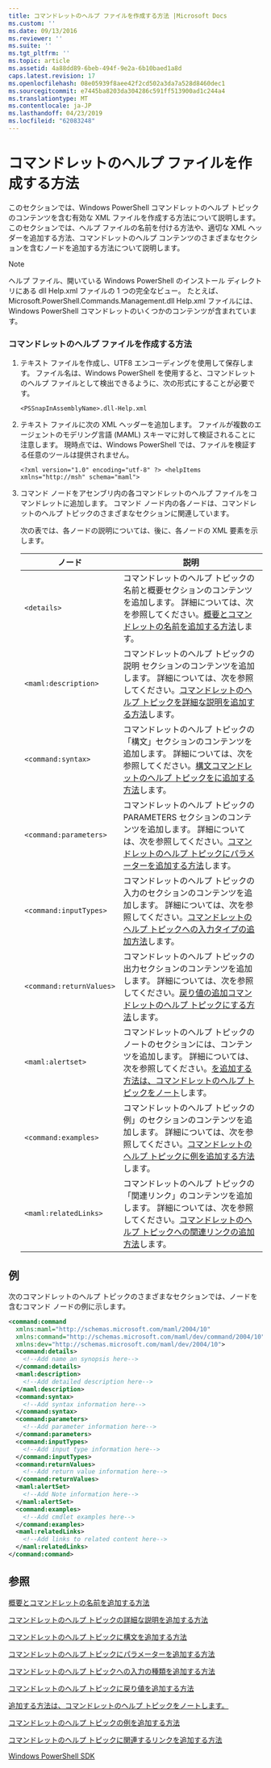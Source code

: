 ```yaml
---
title: コマンドレットのヘルプ ファイルを作成する方法 |Microsoft Docs
ms.custom: ''
ms.date: 09/13/2016
ms.reviewer: ''
ms.suite: ''
ms.tgt_pltfrm: ''
ms.topic: article
ms.assetid: 4a88dd89-6beb-494f-9e2a-6b10baed1a8d
caps.latest.revision: 17
ms.openlocfilehash: 08e05939f8aee42f2cd502a3da7a528d8460dec1
ms.sourcegitcommit: e7445ba8203da304286c591ff513900ad1c244a4
ms.translationtype: MT
ms.contentlocale: ja-JP
ms.lasthandoff: 04/23/2019
ms.locfileid: "62083248"
---
```

# <a name="how-to-create-the-cmdlet-help-file"></a>コマンドレットのヘルプ ファイルを作成する方法

このセクションでは、Windows PowerShell コマンドレットのヘルプ トピックのコンテンツを含む有効な XML ファイルを作成する方法について説明します。 このセクションでは、ヘルプ ファイルの名前を付ける方法や、適切な XML ヘッダーを追加する方法、コマンドレットのヘルプ コンテンツのさまざまなセクションを含むノードを追加する方法について説明します。

> [!NOTE]
> ヘルプ ファイル、開いている Windows PowerShell のインストール ディレクトリにある dll Help.xml ファイルの 1 つの完全なビュー。 たとえば、Microsoft.PowerShell.Commands.Management.dll Help.xml ファイルには、Windows PowerShell コマンドレットのいくつかのコンテンツが含まれています。

### <a name="how-to-create-a-cmdlet-help-file"></a>コマンドレットのヘルプ ファイルを作成する方法

1. テキスト ファイルを作成し、UTF8 エンコーディングを使用して保存します。 ファイル名は、Windows PowerShell を使用すると、コマンドレットのヘルプ ファイルとして検出できるように、次の形式にすることが必要です。

   `<PSSnapInAssemblyName>.dll-Help.xml`

2. テキスト ファイルに次の XML ヘッダーを追加します。 ファイルが複数のエージェントのモデリング言語 (MAML) スキーマに対して検証されることに注意します。 現時点では、Windows PowerShell では、ファイルを検証する任意のツールは提供されません。

   `<?xml version="1.0" encoding="utf-8" ?> <helpItems xmlns="http://msh" schema="maml">`

3. コマンド ノードをアセンブリ内の各コマンドレットのヘルプ ファイルをコマンドレットに追加します。 コマンド ノード内の各ノードは、コマンドレットのヘルプ トピックのさまざまなセクションに関連しています。

   次の表では、各ノードの説明については、後に、各ノードの XML 要素を示します。

   |ノード|説明|
   |----------|-----------------|
   |`<details>`|コマンドレットのヘルプ トピックの名前と概要セクションのコンテンツを追加します。 詳細については、次を参照してください。[概要とコマンドレットの名前を追加する方法](./how-to-add-the-cmdlet-name-and-synopsis-to-a-cmdlet-help-topic.md)します。|
   |`<maml:description>`|コマンドレットのヘルプ トピックの説明 セクションのコンテンツを追加します。 詳細については、次を参照してください。[コマンドレットのヘルプ トピックを詳細な説明を追加する方法](./how-to-add-a-cmdlet-description.md)します。|
   |`<command:syntax>`|コマンドレットのヘルプ トピックの「構文」セクションのコンテンツを追加します。 詳細については、次を参照してください。[構文コマンドレットのヘルプ トピックをに追加する方法](./how-to-add-syntax-to-a-cmdlet-help-topic.md)します。|
   |`<command:parameters>`|コマンドレットのヘルプ トピックの PARAMETERS セクションのコンテンツを追加します。 詳細については、次を参照してください。[コマンドレットのヘルプ トピックにパラメーターを追加する方法](./how-to-add-parameter-information.md)します。|
   |`<command:inputTypes>`|コマンドレットのヘルプ トピックの入力のセクションのコンテンツを追加します。 詳細については、次を参照してください。[コマンドレットのヘルプ トピックへの入力タイプの追加方法](./how-to-add-input-types-to-a-cmdlet-help-topic.md)します。|
   |`<command:returnValues>`|コマンドレットのヘルプ トピックの出力セクションのコンテンツを追加します。 詳細については、次を参照してください。[戻り値の追加コマンドレットのヘルプ トピックにする方法](./how-to-add-return-values-to-a-cmdlet-help-topic.md)します。|
   |`<maml:alertset>`|コマンドレットのヘルプ トピックのノートのセクションには、コンテンツを追加します。 詳細については、次を参照してください。[を追加する方法は、コマンドレットのヘルプ トピックをノート](./how-to-add-notes-to-a-cmdlet-help-topic.md)します。|
   |`<command:examples>`|コマンドレットのヘルプ トピックの例」のセクションのコンテンツを追加します。 詳細については、次を参照してください。[コマンドレットのヘルプ トピックに例を追加する方法](./how-to-add-examples-to-a-cmdlet-help-topic.md)します。|
   |`<maml:relatedLinks>`|コマンドレットのヘルプ トピックの「関連リンク」のコンテンツを追加します。 詳細については、次を参照してください。[コマンドレットのヘルプ トピックへの関連リンクの追加方法](./how-to-add-related-links-to-a-cmdlet-help-topic.md)します。|

## <a name="example"></a>例

 次のコマンドレットのヘルプ トピックのさまざまなセクションでは、ノードを含むコマンド ノードの例に示します。

```xml
<command:command
  xmlns:maml="http://schemas.microsoft.com/maml/2004/10"
  xmlns:command="http://schemas.microsoft.com/maml/dev/command/2004/10"
  xmlns:dev="http://schemas.microsoft.com/maml/dev/2004/10">
  <command:details>
    <!--Add name an synopsis here-->
  </command:details>
  <maml:description>
    <!--Add detailed description here-->
  </maml:description>
  <command:syntax>
    <!--Add syntax information here-->
  </command:syntax>
  <command:parameters>
    <!--Add parameter information here-->
  </command:parameters>
  <command:inputTypes>
    <!--Add input type information here-->
  </command:inputTypes>
  <command:returnValues>
    <!--Add return value information here-->
  </command:returnValues>
  <maml:alertSet>
    <!--Add Note information here-->
  </maml:alertSet>
  <command:examples>
    <!--Add cmdlet examples here-->
  </command:examples>
  <maml:relatedLinks>
    <!--Add links to related content here-->
  </maml:relatedLinks>
</command:command>
```

## <a name="see-also"></a>参照

 [概要とコマンドレットの名前を追加する方法](./how-to-add-the-cmdlet-name-and-synopsis-to-a-cmdlet-help-topic.md)

 [コマンドレットのヘルプ トピックの詳細な説明を追加する方法](./how-to-add-a-cmdlet-description.md)

 [コマンドレットのヘルプ トピックに構文を追加する方法](./how-to-add-syntax-to-a-cmdlet-help-topic.md)

 [コマンドレットのヘルプ トピックにパラメーターを追加する方法](./how-to-add-parameter-information.md)

 [コマンドレットのヘルプ トピックへの入力の種類を追加する方法](./how-to-add-input-types-to-a-cmdlet-help-topic.md)

 [コマンドレットのヘルプ トピックに戻り値を追加する方法](./how-to-add-return-values-to-a-cmdlet-help-topic.md)

 [追加する方法は、コマンドレットのヘルプ トピックをノートします。](./how-to-add-notes-to-a-cmdlet-help-topic.md)

 [コマンドレットのヘルプ トピックの例を追加する方法](./how-to-add-examples-to-a-cmdlet-help-topic.md)

 [コマンドレットのヘルプ トピックに関連するリンクを追加する方法](./how-to-add-related-links-to-a-cmdlet-help-topic.md)

 [Windows PowerShell SDK](../windows-powershell-reference.md)